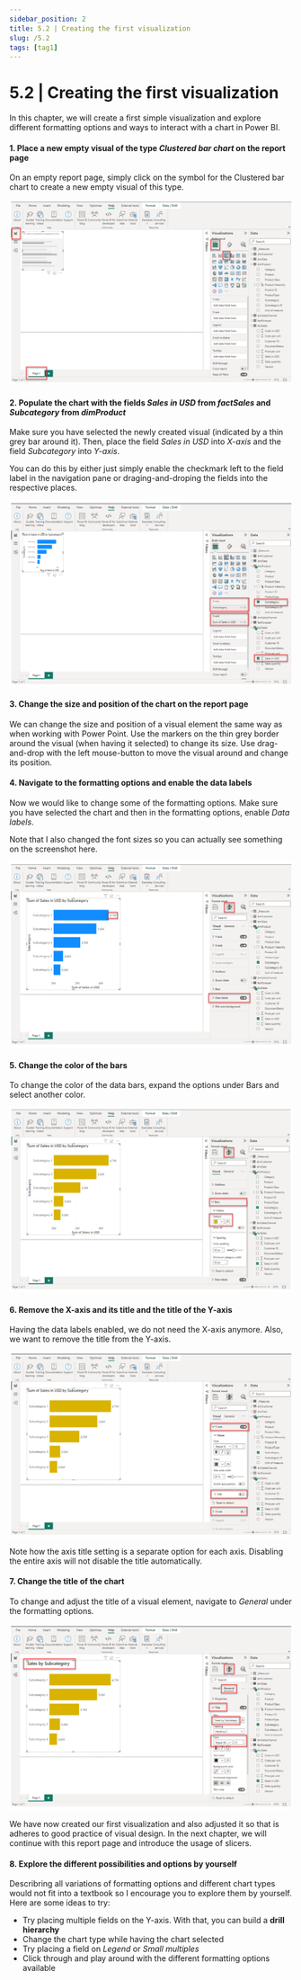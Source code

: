 ```yaml
---
sidebar_position: 2
title: 5.2 | Creating the first visualization
slug: /5.2
tags: [tag1]
---
```


# 5.2 | Creating the first visualization

In this chapter, we will create a first simple visualization and explore different formatting options and ways to interact with a chart in Power BI.

#### 1. Place a new empty visual of the type *Clustered bar chart* on the report page

On an empty report page, simply click on the symbol for the Clustered bar chart to create a new empty visual of this type.

![03-70](/img/img_book_03-70.png)

#### 2. Populate the chart with the fields *Sales in USD* from *factSales* and *Subcategory* from *dimProduct*

Make sure you have selected the newly created visual (indicated by a thin grey bar around it). Then, place the field *Sales in USD* into *X-axis* and the field *Subcategory* into *Y-axis*.

You can do this by either just simply enable the checkmark left to the field label in the navigation pane or draging-and-droping the fields into the respective places.

![03-71](/img/img_book_03-71.png)

#### 3. Change the size and position of the chart on the report page

We can change the size and position of a visual element the same way as when working with Power Point. Use the markers on the thin grey border around the visual (when having it selected) to change its size. Use drag-and-drop with the left mouse-button to move the visual around and change its position.

#### 4. Navigate to the formatting options and enable the data labels

Now we would like to change some of the formatting options. Make sure you have selected the chart and then in the formatting options, enable *Data labels*.

Note that I also changed the font sizes so you can actually see something on the screenshot here.

![03-72](/img/img_book_03-72.png)

#### 5. Change the color of the bars

To change the color of the data bars, expand the options under Bars and select another color.

![03-73](/img/img_book_03-73.png)

#### 6. Remove the X-axis and its title and the title of the Y-axis

Having the data labels enabled, we do not need the X-axis anymore. Also, we want to remove the title from the Y-axis.

![03-74](/img/img_book_03-74.png)

Note how the axis title setting is a separate option for each axis. Disabling the entire axis will not disable the title automatically.

#### 7. Change the title of the chart

To change and adjust the title of a visual element, navigate to *General* under the formatting options.

![03-75](/img/img_book_03-75.png)

We have now created our first visualization and also adjusted it so that is adheres to good practice of visual design. In the next chapter, we will continue with this report page and introduce the usage of slicers.

#### 8. Explore the different possibilities and options by yourself

Describring all variations of formatting options and different chart types would not fit into a textbook so I encourage you to explore them by yourself. Here are some ideas to try:

- Try placing multiple fields on the Y-axis. With that, you can build a **drill hierarchy**
- Change the chart type while having the chart selected
- Try placing a field on *Legend* or *Small multiples*
- Click through and play around with the different formatting options available